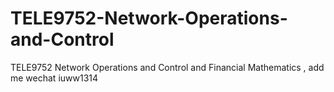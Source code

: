 # TELE9752-Network-Operations-and-Control
TELE9752 Network Operations and Control and Financial Mathematics , add me wechat iuww1314
